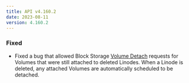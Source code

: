 ```yaml
---
title: API v4.160.2
date: 2023-08-11
version: 4.160.2
---
```


### Fixed

- Fixed a bug that allowed Block Storage [Volume Detach](/docs/api/volumes/#volume-detach) requests for Volumes that were still attached to deleted Linodes. When a Linode is deleted, any attached Volumes are automatically scheduled to be detached.
